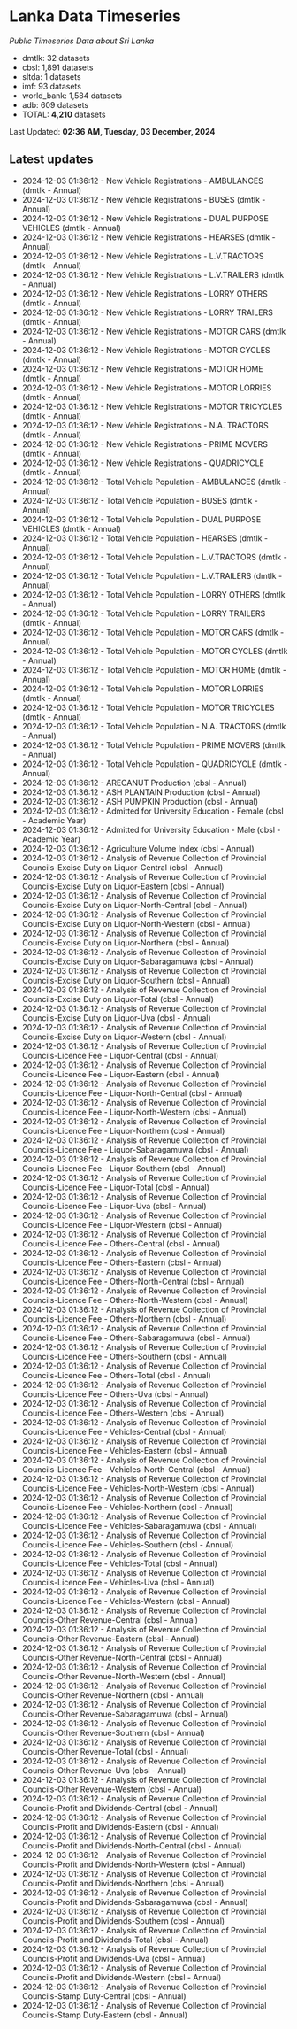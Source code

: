 # Lanka Data Timeseries
*Public Timeseries Data about Sri Lanka*

* dmtlk: 32 datasets
* cbsl: 1,891 datasets
* sltda: 1 datasets
* imf: 93 datasets
* world_bank: 1,584 datasets
* adb: 609 datasets
* TOTAL: **4,210** datasets

Last Updated: **02:36 AM, Tuesday, 03 December, 2024**

## Latest updates

* 2024-12-03 01:36:12 - New Vehicle Registrations - AMBULANCES (dmtlk - Annual)
* 2024-12-03 01:36:12 - New Vehicle Registrations - BUSES (dmtlk - Annual)
* 2024-12-03 01:36:12 - New Vehicle Registrations - DUAL PURPOSE VEHICLES (dmtlk - Annual)
* 2024-12-03 01:36:12 - New Vehicle Registrations - HEARSES (dmtlk - Annual)
* 2024-12-03 01:36:12 - New Vehicle Registrations - L.V.TRACTORS (dmtlk - Annual)
* 2024-12-03 01:36:12 - New Vehicle Registrations - L.V.TRAILERS (dmtlk - Annual)
* 2024-12-03 01:36:12 - New Vehicle Registrations - LORRY OTHERS (dmtlk - Annual)
* 2024-12-03 01:36:12 - New Vehicle Registrations - LORRY TRAILERS (dmtlk - Annual)
* 2024-12-03 01:36:12 - New Vehicle Registrations - MOTOR CARS (dmtlk - Annual)
* 2024-12-03 01:36:12 - New Vehicle Registrations - MOTOR CYCLES (dmtlk - Annual)
* 2024-12-03 01:36:12 - New Vehicle Registrations - MOTOR HOME (dmtlk - Annual)
* 2024-12-03 01:36:12 - New Vehicle Registrations - MOTOR LORRIES (dmtlk - Annual)
* 2024-12-03 01:36:12 - New Vehicle Registrations - MOTOR TRICYCLES (dmtlk - Annual)
* 2024-12-03 01:36:12 - New Vehicle Registrations - N.A. TRACTORS (dmtlk - Annual)
* 2024-12-03 01:36:12 - New Vehicle Registrations - PRIME MOVERS (dmtlk - Annual)
* 2024-12-03 01:36:12 - New Vehicle Registrations - QUADRICYCLE (dmtlk - Annual)
* 2024-12-03 01:36:12 - Total Vehicle Population - AMBULANCES (dmtlk - Annual)
* 2024-12-03 01:36:12 - Total Vehicle Population - BUSES (dmtlk - Annual)
* 2024-12-03 01:36:12 - Total Vehicle Population - DUAL PURPOSE VEHICLES (dmtlk - Annual)
* 2024-12-03 01:36:12 - Total Vehicle Population - HEARSES (dmtlk - Annual)
* 2024-12-03 01:36:12 - Total Vehicle Population - L.V.TRACTORS (dmtlk - Annual)
* 2024-12-03 01:36:12 - Total Vehicle Population - L.V.TRAILERS (dmtlk - Annual)
* 2024-12-03 01:36:12 - Total Vehicle Population - LORRY OTHERS (dmtlk - Annual)
* 2024-12-03 01:36:12 - Total Vehicle Population - LORRY TRAILERS (dmtlk - Annual)
* 2024-12-03 01:36:12 - Total Vehicle Population - MOTOR CARS (dmtlk - Annual)
* 2024-12-03 01:36:12 - Total Vehicle Population - MOTOR CYCLES (dmtlk - Annual)
* 2024-12-03 01:36:12 - Total Vehicle Population - MOTOR HOME (dmtlk - Annual)
* 2024-12-03 01:36:12 - Total Vehicle Population - MOTOR LORRIES (dmtlk - Annual)
* 2024-12-03 01:36:12 - Total Vehicle Population - MOTOR TRICYCLES (dmtlk - Annual)
* 2024-12-03 01:36:12 - Total Vehicle Population - N.A. TRACTORS (dmtlk - Annual)
* 2024-12-03 01:36:12 - Total Vehicle Population - PRIME MOVERS (dmtlk - Annual)
* 2024-12-03 01:36:12 - Total Vehicle Population - QUADRICYCLE (dmtlk - Annual)
* 2024-12-03 01:36:12 - ARECANUT Production (cbsl - Annual)
* 2024-12-03 01:36:12 - ASH PLANTAIN Production (cbsl - Annual)
* 2024-12-03 01:36:12 - ASH PUMPKIN Production (cbsl - Annual)
* 2024-12-03 01:36:12 - Admitted for University Education - Female (cbsl - Academic Year)
* 2024-12-03 01:36:12 - Admitted for University Education - Male (cbsl - Academic Year)
* 2024-12-03 01:36:12 - Agriculture Volume Index (cbsl - Annual)
* 2024-12-03 01:36:12 - Analysis of Revenue Collection of Provincial Councils-Excise Duty on Liquor-Central (cbsl - Annual)
* 2024-12-03 01:36:12 - Analysis of Revenue Collection of Provincial Councils-Excise Duty on Liquor-Eastern (cbsl - Annual)
* 2024-12-03 01:36:12 - Analysis of Revenue Collection of Provincial Councils-Excise Duty on Liquor-North-Central (cbsl - Annual)
* 2024-12-03 01:36:12 - Analysis of Revenue Collection of Provincial Councils-Excise Duty on Liquor-North-Western (cbsl - Annual)
* 2024-12-03 01:36:12 - Analysis of Revenue Collection of Provincial Councils-Excise Duty on Liquor-Northern (cbsl - Annual)
* 2024-12-03 01:36:12 - Analysis of Revenue Collection of Provincial Councils-Excise Duty on Liquor-Sabaragamuwa (cbsl - Annual)
* 2024-12-03 01:36:12 - Analysis of Revenue Collection of Provincial Councils-Excise Duty on Liquor-Southern (cbsl - Annual)
* 2024-12-03 01:36:12 - Analysis of Revenue Collection of Provincial Councils-Excise Duty on Liquor-Total (cbsl - Annual)
* 2024-12-03 01:36:12 - Analysis of Revenue Collection of Provincial Councils-Excise Duty on Liquor-Uva (cbsl - Annual)
* 2024-12-03 01:36:12 - Analysis of Revenue Collection of Provincial Councils-Excise Duty on Liquor-Western (cbsl - Annual)
* 2024-12-03 01:36:12 - Analysis of Revenue Collection of Provincial Councils-Licence Fee - Liquor-Central (cbsl - Annual)
* 2024-12-03 01:36:12 - Analysis of Revenue Collection of Provincial Councils-Licence Fee - Liquor-Eastern (cbsl - Annual)
* 2024-12-03 01:36:12 - Analysis of Revenue Collection of Provincial Councils-Licence Fee - Liquor-North-Central (cbsl - Annual)
* 2024-12-03 01:36:12 - Analysis of Revenue Collection of Provincial Councils-Licence Fee - Liquor-North-Western (cbsl - Annual)
* 2024-12-03 01:36:12 - Analysis of Revenue Collection of Provincial Councils-Licence Fee - Liquor-Northern (cbsl - Annual)
* 2024-12-03 01:36:12 - Analysis of Revenue Collection of Provincial Councils-Licence Fee - Liquor-Sabaragamuwa (cbsl - Annual)
* 2024-12-03 01:36:12 - Analysis of Revenue Collection of Provincial Councils-Licence Fee - Liquor-Southern (cbsl - Annual)
* 2024-12-03 01:36:12 - Analysis of Revenue Collection of Provincial Councils-Licence Fee - Liquor-Total (cbsl - Annual)
* 2024-12-03 01:36:12 - Analysis of Revenue Collection of Provincial Councils-Licence Fee - Liquor-Uva (cbsl - Annual)
* 2024-12-03 01:36:12 - Analysis of Revenue Collection of Provincial Councils-Licence Fee - Liquor-Western (cbsl - Annual)
* 2024-12-03 01:36:12 - Analysis of Revenue Collection of Provincial Councils-Licence Fee - Others-Central (cbsl - Annual)
* 2024-12-03 01:36:12 - Analysis of Revenue Collection of Provincial Councils-Licence Fee - Others-Eastern (cbsl - Annual)
* 2024-12-03 01:36:12 - Analysis of Revenue Collection of Provincial Councils-Licence Fee - Others-North-Central (cbsl - Annual)
* 2024-12-03 01:36:12 - Analysis of Revenue Collection of Provincial Councils-Licence Fee - Others-North-Western (cbsl - Annual)
* 2024-12-03 01:36:12 - Analysis of Revenue Collection of Provincial Councils-Licence Fee - Others-Northern (cbsl - Annual)
* 2024-12-03 01:36:12 - Analysis of Revenue Collection of Provincial Councils-Licence Fee - Others-Sabaragamuwa (cbsl - Annual)
* 2024-12-03 01:36:12 - Analysis of Revenue Collection of Provincial Councils-Licence Fee - Others-Southern (cbsl - Annual)
* 2024-12-03 01:36:12 - Analysis of Revenue Collection of Provincial Councils-Licence Fee - Others-Total (cbsl - Annual)
* 2024-12-03 01:36:12 - Analysis of Revenue Collection of Provincial Councils-Licence Fee - Others-Uva (cbsl - Annual)
* 2024-12-03 01:36:12 - Analysis of Revenue Collection of Provincial Councils-Licence Fee - Others-Western (cbsl - Annual)
* 2024-12-03 01:36:12 - Analysis of Revenue Collection of Provincial Councils-Licence Fee - Vehicles-Central (cbsl - Annual)
* 2024-12-03 01:36:12 - Analysis of Revenue Collection of Provincial Councils-Licence Fee - Vehicles-Eastern (cbsl - Annual)
* 2024-12-03 01:36:12 - Analysis of Revenue Collection of Provincial Councils-Licence Fee - Vehicles-North-Central (cbsl - Annual)
* 2024-12-03 01:36:12 - Analysis of Revenue Collection of Provincial Councils-Licence Fee - Vehicles-North-Western (cbsl - Annual)
* 2024-12-03 01:36:12 - Analysis of Revenue Collection of Provincial Councils-Licence Fee - Vehicles-Northern (cbsl - Annual)
* 2024-12-03 01:36:12 - Analysis of Revenue Collection of Provincial Councils-Licence Fee - Vehicles-Sabaragamuwa (cbsl - Annual)
* 2024-12-03 01:36:12 - Analysis of Revenue Collection of Provincial Councils-Licence Fee - Vehicles-Southern (cbsl - Annual)
* 2024-12-03 01:36:12 - Analysis of Revenue Collection of Provincial Councils-Licence Fee - Vehicles-Total (cbsl - Annual)
* 2024-12-03 01:36:12 - Analysis of Revenue Collection of Provincial Councils-Licence Fee - Vehicles-Uva (cbsl - Annual)
* 2024-12-03 01:36:12 - Analysis of Revenue Collection of Provincial Councils-Licence Fee - Vehicles-Western (cbsl - Annual)
* 2024-12-03 01:36:12 - Analysis of Revenue Collection of Provincial Councils-Other Revenue-Central (cbsl - Annual)
* 2024-12-03 01:36:12 - Analysis of Revenue Collection of Provincial Councils-Other Revenue-Eastern (cbsl - Annual)
* 2024-12-03 01:36:12 - Analysis of Revenue Collection of Provincial Councils-Other Revenue-North-Central (cbsl - Annual)
* 2024-12-03 01:36:12 - Analysis of Revenue Collection of Provincial Councils-Other Revenue-North-Western (cbsl - Annual)
* 2024-12-03 01:36:12 - Analysis of Revenue Collection of Provincial Councils-Other Revenue-Northern (cbsl - Annual)
* 2024-12-03 01:36:12 - Analysis of Revenue Collection of Provincial Councils-Other Revenue-Sabaragamuwa (cbsl - Annual)
* 2024-12-03 01:36:12 - Analysis of Revenue Collection of Provincial Councils-Other Revenue-Southern (cbsl - Annual)
* 2024-12-03 01:36:12 - Analysis of Revenue Collection of Provincial Councils-Other Revenue-Total (cbsl - Annual)
* 2024-12-03 01:36:12 - Analysis of Revenue Collection of Provincial Councils-Other Revenue-Uva (cbsl - Annual)
* 2024-12-03 01:36:12 - Analysis of Revenue Collection of Provincial Councils-Other Revenue-Western (cbsl - Annual)
* 2024-12-03 01:36:12 - Analysis of Revenue Collection of Provincial Councils-Profit and Dividends-Central (cbsl - Annual)
* 2024-12-03 01:36:12 - Analysis of Revenue Collection of Provincial Councils-Profit and Dividends-Eastern (cbsl - Annual)
* 2024-12-03 01:36:12 - Analysis of Revenue Collection of Provincial Councils-Profit and Dividends-North-Central (cbsl - Annual)
* 2024-12-03 01:36:12 - Analysis of Revenue Collection of Provincial Councils-Profit and Dividends-North-Western (cbsl - Annual)
* 2024-12-03 01:36:12 - Analysis of Revenue Collection of Provincial Councils-Profit and Dividends-Northern (cbsl - Annual)
* 2024-12-03 01:36:12 - Analysis of Revenue Collection of Provincial Councils-Profit and Dividends-Sabaragamuwa (cbsl - Annual)
* 2024-12-03 01:36:12 - Analysis of Revenue Collection of Provincial Councils-Profit and Dividends-Southern (cbsl - Annual)
* 2024-12-03 01:36:12 - Analysis of Revenue Collection of Provincial Councils-Profit and Dividends-Total (cbsl - Annual)
* 2024-12-03 01:36:12 - Analysis of Revenue Collection of Provincial Councils-Profit and Dividends-Uva (cbsl - Annual)
* 2024-12-03 01:36:12 - Analysis of Revenue Collection of Provincial Councils-Profit and Dividends-Western (cbsl - Annual)
* 2024-12-03 01:36:12 - Analysis of Revenue Collection of Provincial Councils-Stamp Duty-Central (cbsl - Annual)
* 2024-12-03 01:36:12 - Analysis of Revenue Collection of Provincial Councils-Stamp Duty-Eastern (cbsl - Annual)